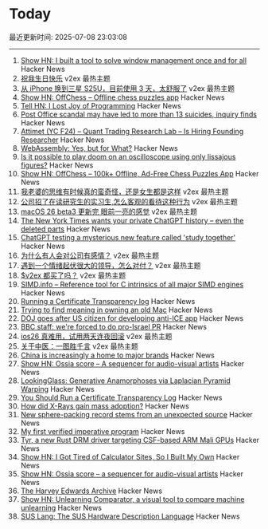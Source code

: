 # Today

最近更新时间: 2025-07-08 23:03:08

--- 
1. [Show HN: I built a tool to solve window management once and for all](https://aboveaverageuser.com/smartswitcher) Hacker News
2. [祝我生日快乐](https://www.v2ex.com/t/1143784) v2ex 最热主题
3. [从 iPhone 换到三星 S25U，目前使用 3 天，太舒服了](https://www.v2ex.com/t/1143734) v2ex 最热主题
4. [Show HN: OffChess – Offline chess puzzles app](https://offchess.com) Hacker News
5. [Tell HN: I Lost Joy of Programming](https://news.ycombinator.com/item?id=44499063) Hacker News
6. [Post Office scandal may have led to more than 13 suicides, inquiry finds](https://www.theguardian.com/uk-news/2025/jul/08/post-office-scandal-inquiry-horizon-it-scandal) Hacker News
7. [Attimet (YC F24) – Quant Trading Research Lab – Is Hiring Founding Researcher](https://www.ycombinator.com/companies/attimet/jobs/6LaQIc5-founding-researcher-quant) Hacker News
8. [WebAssembly: Yes, but for What?](https://queue.acm.org/detail.cfm?id=3746171) Hacker News
9. [Is it possible to play doom on an oscilloscope using only lissajous figures?](https://forums.sufficientvelocity.com/threads/is-it-possible-to-play-doom-on-an-analog-oscilloscope-using-only-lissajous-figures.126232/) Hacker News
10. [Show HN: OffChess – 100k+ Offline, Ad-Free Chess Puzzles App](https://offchess.com) Hacker News
11. [我老婆的思维有时候真的蛮奇怪，还是女生都是这样](https://www.v2ex.com/t/1143758) v2ex 最热主题
12. [公司招了在读研究生的实习生,怎么客观的看待这种行为](https://www.v2ex.com/t/1143688) v2ex 最热主题
13. [macOS 26 beta3 更新完 眼前一亮的感觉](https://www.v2ex.com/t/1143621) v2ex 最热主题
14. [The New York Times wants your private ChatGPT history – even the deleted parts](https://thehill.com/opinion/technology/5383530-chatgpt-users-privacy-collateral-damage/) Hacker News
15. [ChatGPT testing a mysterious new feature called 'study together'](https://techcrunch.com/2025/07/07/chatgpt-is-testing-a-mysterious-new-feature-called-study-together/) Hacker News
16. [为什么有人会对公司有感情？](https://www.v2ex.com/t/1143661) v2ex 最热主题
17. [遇到一个情绪起伏很大的领导，怎么对付？](https://www.v2ex.com/t/1143640) v2ex 最热主题
18. [$v2ex 都买了吗？](https://www.v2ex.com/t/1143631) v2ex 最热主题
19. [SIMD.info – Reference tool for C intrinsics of all major SIMD engines](https://simd.info/) Hacker News
20. [Running a Certificate Transparency log](https://words.filippo.io/run-sunlight/) Hacker News
21. [Trying to find meaning in owning an old Mac](https://blog.decryption.net.au/posts/macse30.html) Hacker News
22. [DOJ goes after US citizen for developing anti-ICE app](https://appleinsider.com/articles/25/07/07/doj-goes-after-us-citizen-for-developing-anti-ice-app) Hacker News
23. [BBC staff: we're forced to do pro-Israel PR](https://www.owenjones.news/p/bbc-staff-were-forced-to-do-pro-israel) Hacker News
24. [ios26 真难用，试用两天连夜回滚](https://www.v2ex.com/t/1143639) v2ex 最热主题
25. [关于中医：一图胜千言](https://www.v2ex.com/t/1143638) v2ex 最热主题
26. [China is increasingly a home to major brands](https://musgrave.substack.com/p/oh-no-i-betrayed-america) Hacker News
27. [Show HN: Ossia score – A sequencer for audio-visual artists](https://github.com/ossia/score) Hacker News
28. [LookingGlass: Generative Anamorphoses via Laplacian Pyramid Warping](https://studios.disneyresearch.com/2025/06/09/lookingglass-generative-anamorphoses-via-laplacian-pyramid-warping/) Hacker News
29. [You Should Run a Certificate Transparency Log](https://words.filippo.io/run-sunlight/) Hacker News
30. [How did X-Rays gain mass adoption?](https://www.aditharun.com/p/how-did-x-rays-gain-mass-adoption) Hacker News
31. [New sphere-packing record stems from an unexpected source](https://www.quantamagazine.org/new-sphere-packing-record-stems-from-an-unexpected-source-20250707/) Hacker News
32. [My first verified imperative program](https://markushimmel.de/blog/my-first-verified-imperative-program/) Hacker News
33. [Tyr, a new Rust DRM driver targeting CSF-based ARM Mali GPUs](https://www.collabora.com/news-and-blog/news-and-events/introducing-tyr-a-new-rust-drm-driver.html) Hacker News
34. [Show HN: I Got Tired of Calculator Sites, So I Built My Own](https://news.ycombinator.com/item?id=44491938) Hacker News
35. [Show HN: Ossia score – a sequencer for audio-visual artists](https://github.com/ossia/score) Hacker News
36. [The Harvey Edwards Archive](https://www.harveyedwards-archive.com) Hacker News
37. [Show HN: Unlearning Comparator, a visual tool to compare machine unlearning](https://gnueaj.github.io/Machine-Unlearning-Comparator/) Hacker News
38. [SUS Lang: The SUS Hardware Description Language](https://sus-lang.org/) Hacker News
